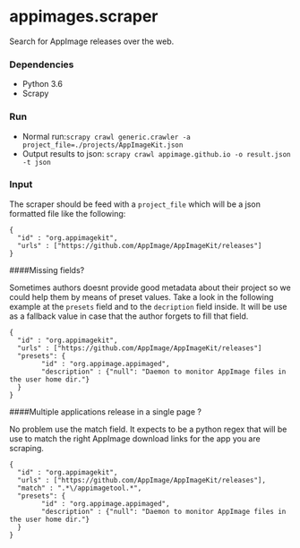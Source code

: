 # appimages.scraper
Search for AppImage releases over the web.

### Dependencies
* Python 3.6
* Scrapy


### Run
* Normal run:`scrapy crawl generic.crawler -a project_file=./projects/AppImageKit.json`
* Output results to json:
`scrapy crawl appimage.github.io -o result.json -t json`


### Input 
The scraper should be feed with a `project_file` which will be a json formatted file like the following:

```
{
  "id" : "org.appimagekit",
  "urls" : ["https://github.com/AppImage/AppImageKit/releases"]
}
```

####Missing fields?

Sometimes authors doesnt provide good metadata about their project so we could help them by means of preset values. 
Take a look in the following example at the `presets` field and to the `decription` field inside. It will be use
as a fallback value in case that the author forgets to fill that field.

```
{
  "id" : "org.appimagekit",
  "urls" : ["https://github.com/AppImage/AppImageKit/releases"]
  "presets": {
        "id" : "org.appimage.appimaged",
        "description" : {"null": "Daemon to monitor AppImage files in the user home dir."}
  }
}
```

####Multiple applications release in a single page ? 

No problem use the match field. It expects to be a python regex 
that will be use to match the right AppImage download links for the app you are scraping.

```
{
  "id" : "org.appimagekit",
  "urls" : ["https://github.com/AppImage/AppImageKit/releases"],
  "match" : ".*\/appimagetool.*",
  "presets": {
        "id" : "org.appimage.appimaged",
        "description" : {"null": "Daemon to monitor AppImage files in the user home dir."}
  }
}
```

